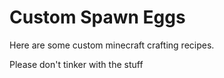 # Custom Spawn Eggs
Here are some custom minecraft crafting recipes.

Please don't tinker with the stuff
